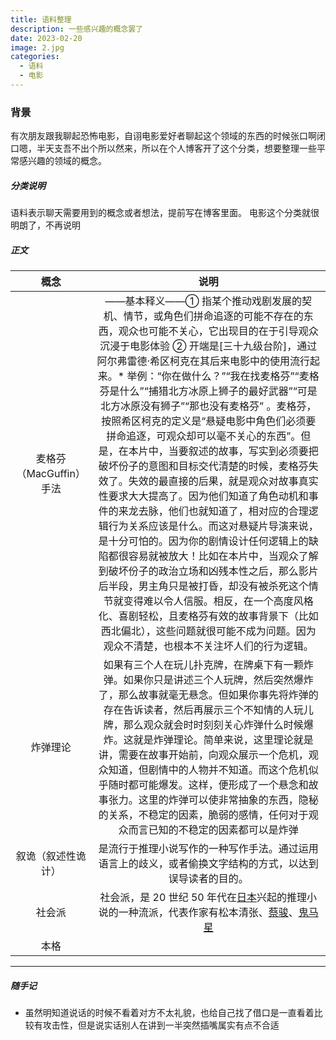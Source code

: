 ```yaml
---
title: 语料整理
description: 一些感兴趣的概念罢了
date: 2023-02-20
image: 2.jpg
categories:
  - 语料
  - 电影
---
```


### 背景

有次朋友跟我聊起恐怖电影，自诩电影爱好者聊起这个领域的东西的时候张口啊闭口嗯，半天支吾不出个所以然来，所以在个人博客开了这个分类，想要整理一些平常感兴趣的领域的概念。

##### 分类说明

语料表示聊天需要用到的概念或者想法，提前写在博客里面。
电影这个分类就很明朗了，不再说明

##### 正文

|          概念           |                                                                                                                                                                                                                                                                                                                                                                                                                                                                                                                                       说明                                                                                                                                                                                                                                                                                                                                                                                                                                                                                                                                       |
| :---------------------: | :------------------------------------------------------------------------------------------------------------------------------------------------------------------------------------------------------------------------------------------------------------------------------------------------------------------------------------------------------------------------------------------------------------------------------------------------------------------------------------------------------------------------------------------------------------------------------------------------------------------------------------------------------------------------------------------------------------------------------------------------------------------------------------------------------------------------------------------------------------------------------------------------------------------------------------------------------------------------------------------------------------------------------------------------------------------------------: |
| 麦格芬（MacGuffin）手法 | ——基本释义——① 指某个推动戏剧发展的契机、情节，或角色们拼命追逐的可能不存在的东西，观众也可能不关心，它出现目的在于引导观众沉浸于电影体验 ② 开端是[三十九级台阶]，通过阿尔弗雷德·希区柯克在其后来电影中的使用流行起来。\* 举例：“你在做什么？”“我在找麦格芬”“麦格芬是什么”“捕猎北方冰原上狮子的最好武器”“可是北方冰原没有狮子”“那也没有麦格芬” 。麦格芬，按照希区柯克的定义是“悬疑电影中角色们必须要拼命追逐，可观众却可以毫不关心的东西”。但是，在本片中，当要叙述的故事，写实到必须要把破坏份子的意图和目标交代清楚的时候，麦格芬失效了。失效的最直接的后果，就是观众对故事真实性要求大大提高了。因为他们知道了角色动机和事件的来龙去脉，他们也就知道了，相对应的合理逻辑行为关系应该是什么。而这对悬疑片导演来说，是十分可怕的。因为你的剧情设计任何逻辑上的缺陷都很容易就被放大！比如在本片中，当观众了解到破坏份子的政治立场和凶残本性之后，那么影片后半段，男主角只是被打昏，却没有被杀死这个情节就变得难以令人信服。相反，在一个高度风格化、喜剧轻松，且麦格芬有效的故事背景下（比如西北偏北），这些问题就很可能不成为问题。因为观众不清楚，也根本不关注坏人们的行为逻辑。 |
|        炸弹理论         |                                                                                                                                                                                                                                                                          如果有三个人在玩儿扑克牌，在牌桌下有一颗炸弹。如果你只是讲述三个人玩牌，然后突然爆炸了，那么故事就毫无悬念。但如果你事先将炸弹的存在告诉读者，然后再展示三个不知情的人玩儿牌，那么观众就会时时刻刻关心炸弹什么时候爆炸。这就是炸弹理论。简单来说，这里理论就是讲，需要在故事开始前，向观众展示一个危机，观众知道，但剧情中的人物并不知道。而这个危机似乎随时都可能爆发。这样，便形成了一个悬念和故事张力。这里的炸弹可以使非常抽象的东西，隐秘的关系，不稳定的因素，脆弱的感情，任何对于观众而言已知的不稳定的因素都可以是炸弹                                                                                                                                                                                                                                                                          |
|   叙诡（叙述性诡计）    |                                                                                                                                                                                                                                                                                                                                                                                                                                                                                     是流行于推理小说写作的一种写作手法。通过运用语言上的歧义，或者偷换文字结构的方式，以达到误导读者的目的。                                                                                                                                                                                                                                                                                                                                                                                                                                                                                     |
|         社会派          |                                                                                                                                                                                                                                                                                                                                                                社会派，是 20 世纪 50 年代在[日本](https://baike.baidu.com/item/%E6%97%A5%E6%9C%AC/111617?fromModule=lemma_inlink)兴起的推理小说的一种流派，代表作家有松本清张、[蔡骏](https://baike.baidu.com/item/%E8%94%A1%E9%AA%8F/22522?fromModule=lemma_inlink)、[鬼马星](https://baike.baidu.com/item/%E9%AC%BC%E9%A9%AC%E6%98%9F?fromModule=lemma_inlink)                                                                                                                                                                                                                                                                                                                                                                 |
|          本格           |                                                                                                                                                                                                                                                                                                                                                                                                                                                                                                                                                                                                                                                                                                                                                                                                                                                                                                                                                                                                                                                                                  |

---

##### 随手记

- 虽然明知道说话的时候不看着对方不太礼貌，也给自己找了借口是一直看着比较有攻击性，但是说实话别人在讲到一半突然插嘴属实有点不合适

#####

```

```
